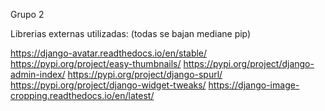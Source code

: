 Grupo 2


Librerias externas utilizadas: (todas se bajan mediane pip)

https://django-avatar.readthedocs.io/en/stable/
https://pypi.org/project/easy-thumbnails/
https://pypi.org/project/django-admin-index/
https://pypi.org/project/django-spurl/
https://pypi.org/project/django-widget-tweaks/
https://django-image-cropping.readthedocs.io/en/latest/

